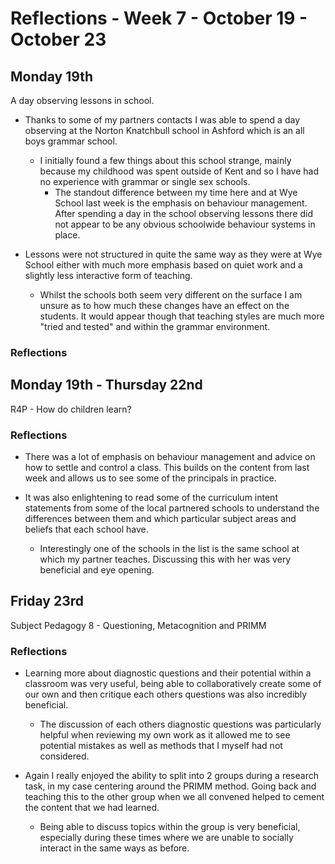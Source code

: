 Reflections - Week 7 - October 19 - October 23
===

Monday 19th
---
A day observing lessons in school.

* Thanks to some of my partners contacts I was able to spend a day observing at the Norton Knatchbull school in Ashford which is an all boys grammar school.
    * I initially found a few things about this school strange, mainly because my childhood was spent outside of Kent and so I have had no experience with grammar or single sex schools.
        * The standout difference between my time here and at Wye School last week is the emphasis on behaviour management. After spending a day in the school observing lessons there did not appear to be any obvious schoolwide behaviour systems in place.

* Lessons were not structured in quite the same way as they were at Wye School either with much more emphasis based on quiet work and a slightly less interactive form of teaching.
    * Whilst the schools both seem very different on the surface I am unsure as to how much these changes have an effect on the students. It would appear though that teaching styles are much more "tried and tested" and within the grammar environment.

### Reflections

Monday 19th - Thursday 22nd
---
R4P - How do children learn?

### Reflections
* There was a lot of emphasis on behaviour management and advice on how to settle and control a class. This builds on the content from last week and allows us to see some of the principals in practice.

* It was also enlightening to read some of the curriculum intent statements from some of the local partnered schools to understand the differences between them and which particular subject areas and beliefs that each school have.
    * Interestingly one of the schools in the list is the same school at which my partner teaches. Discussing this with her was very beneficial and eye opening.

Friday 23rd
---
Subject Pedagogy 8 - Questioning, Metacognition and PRIMM

### Reflections
* Learning more about diagnostic questions and their potential within a classroom was very useful, being able to collaboratively create some of our own and then critique each others questions was also incredibly beneficial.
    * The discussion of each others diagnostic questions was particularly helpful when reviewing my own work as it allowed me to see potential mistakes as well as methods that I myself had not considered.

* Again I really enjoyed the ability to split into 2 groups during a research task, in my case centering around the PRIMM method. Going back and teaching this to the other group when we all convened helped to cement the content that we had learned.
    * Being able to discuss topics within the group is very beneficial, especially during these times where we are unable to socially interact in the same ways as before. 
